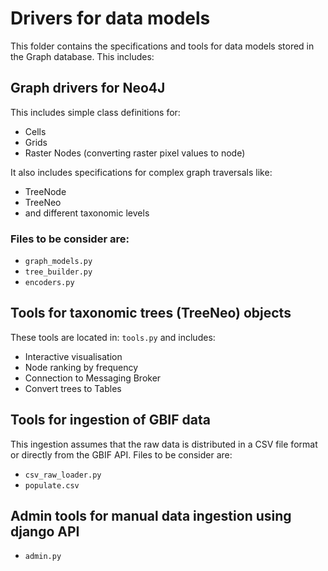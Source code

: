 # Drivers for data models
This folder contains the specifications and tools for data models stored in the Graph database. 
This includes:
## Graph drivers for Neo4J
This includes simple class definitions for:
* Cells
* Grids
* Raster Nodes (converting raster pixel values to node) 

It also includes specifications for complex graph traversals like:
* TreeNode
* TreeNeo
* and different taxonomic levels

### Files to be consider are:
* `graph_models.py`
* `tree_builder.py`
* `encoders.py`


## Tools for taxonomic trees (TreeNeo) objects
These tools are located in:
`tools.py` and includes:
* Interactive visualisation
* Node ranking by frequency
* Connection to Messaging Broker
* Convert trees to Tables


## Tools for ingestion of GBIF data
This ingestion assumes that the raw data is distributed in a CSV file format or directly from the GBIF API. 
Files to be consider are:
* `csv_raw_loader.py`
* `populate.csv`


## Admin tools for manual data ingestion using django API
* `admin.py`

